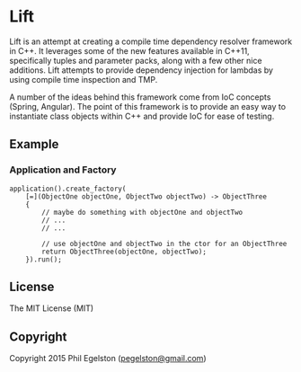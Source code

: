 Lift
====
Lift is an attempt at creating a compile time dependency resolver framework 
in C++. It leverages some of the new features available in C++11, 
specifically tuples and parameter packs, along with a few other nice 
additions. Lift attempts to provide dependency injection for lambdas by 
using compile time inspection and TMP.  

A number of the ideas behind this framework come from IoC concepts (Spring, Angular).
The point of this framework is to provide an easy way to instantiate class
objects within C++ and provide IoC for ease of testing. 

Example
----

### Application and Factory
    
    application().create_factory(
        [=](ObjectOne objectOne, ObjectTwo objectTwo) -> ObjectThree
        {
            // maybe do something with objectOne and objectTwo
            // ...
            // ...
            
            // use objectOne and objectTwo in the ctor for an ObjectThree
            return ObjectThree(objectOne, objectTwo);
        }).run();

License
----
The MIT License (MIT)

Copyright
----
Copyright 2015 Phil Egelston (pegelston@gmail.com)
